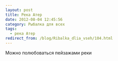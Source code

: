 ```yaml
---
layout: post
title: Река Атер
date: 2012-08-04 12:45:56
category: Рыбалка для всех
tags:
  - река Атер
redirect_from: /blog/Ribalka_dlia_vseh/104.html
---
```

Можно полюбоваться пейзажами реки
